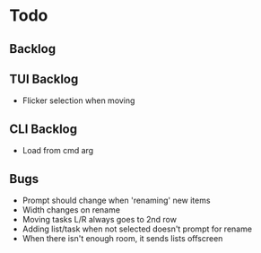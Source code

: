 # Todo

## Backlog


## TUI Backlog

- Flicker selection when moving

## CLI Backlog

- Load from cmd arg

## Bugs

- Prompt should change when 'renaming' new items
- Width changes on rename
- Moving tasks L/R always goes to 2nd row
- Adding list/task when not selected doesn't prompt for rename
- When there isn't enough room, it sends lists offscreen
